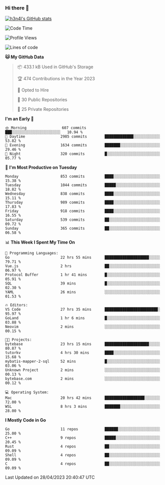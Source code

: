 ### Hi there 👋

[![h3n4l's GitHub stats](https://github-readme-stats.vercel.app/api?username=h3n4l&count_private=true&show_icons=true&theme=radical)](https://github.com/h3n4l/github-readme-stats)

<!--START_SECTION:waka-->
![Code Time](http://img.shields.io/badge/Code%20Time-1%2C188%20hrs%2029%20mins-blue)

![Profile Views](http://img.shields.io/badge/Profile%20Views-6-blue)

![Lines of code](https://img.shields.io/badge/From%20Hello%20World%20I%27ve%20Written-2.9%20million%20lines%20of%20code-blue)

**🐱 My GitHub Data** 

> 📦 433.1 kB Used in GitHub's Storage 
 > 
> 🏆 474 Contributions in the Year 2023
 > 
> 💼 Opted to Hire
 > 
> 📜 30 Public Repositories 
 > 
> 🔑 25 Private Repositories 
 > 
**I'm an Early 🐤** 

```text
🌞 Morning                607 commits         ███░░░░░░░░░░░░░░░░░░░░░░   10.94 % 
🌆 Daytime                2985 commits        █████████████░░░░░░░░░░░░   53.82 % 
🌃 Evening                1634 commits        ███████░░░░░░░░░░░░░░░░░░   29.46 % 
🌙 Night                  320 commits         █░░░░░░░░░░░░░░░░░░░░░░░░   05.77 % 
```
📅 **I'm Most Productive on Tuesday** 

```text
Monday                   853 commits         ████░░░░░░░░░░░░░░░░░░░░░   15.38 % 
Tuesday                  1044 commits        █████░░░░░░░░░░░░░░░░░░░░   18.82 % 
Wednesday                838 commits         ████░░░░░░░░░░░░░░░░░░░░░   15.11 % 
Thursday                 989 commits         ████░░░░░░░░░░░░░░░░░░░░░   17.83 % 
Friday                   918 commits         ████░░░░░░░░░░░░░░░░░░░░░   16.55 % 
Saturday                 539 commits         ██░░░░░░░░░░░░░░░░░░░░░░░   09.72 % 
Sunday                   365 commits         ██░░░░░░░░░░░░░░░░░░░░░░░   06.58 % 
```


📊 **This Week I Spent My Time On** 

```text
💬 Programming Languages: 
Go                       22 hrs 55 mins      ████████████████████░░░░░   79.71 % 
Vue.js                   2 hrs               ██░░░░░░░░░░░░░░░░░░░░░░░   06.97 % 
Protocol Buffer          1 hr 41 mins        █░░░░░░░░░░░░░░░░░░░░░░░░   05.91 % 
SQL                      39 mins             █░░░░░░░░░░░░░░░░░░░░░░░░   02.30 % 
YAML                     26 mins             ░░░░░░░░░░░░░░░░░░░░░░░░░   01.53 % 

🔥 Editors: 
VS Code                  27 hrs 35 mins      ████████████████████████░   95.97 % 
GoLand                   1 hr 6 mins         █░░░░░░░░░░░░░░░░░░░░░░░░   03.88 % 
Neovim                   2 mins              ░░░░░░░░░░░░░░░░░░░░░░░░░   00.15 % 

🐱‍💻 Projects: 
bytebase                 23 hrs 15 mins      ████████████████████░░░░░   80.87 % 
tutorkv                  4 hrs 30 mins       ████░░░░░░░░░░░░░░░░░░░░░   15.68 % 
mybatis-mapper-2-sql     52 mins             █░░░░░░░░░░░░░░░░░░░░░░░░   03.06 % 
Unknown Project          2 mins              ░░░░░░░░░░░░░░░░░░░░░░░░░   00.13 % 
bytebase.com             2 mins              ░░░░░░░░░░░░░░░░░░░░░░░░░   00.12 % 

💻 Operating System: 
Mac                      20 hrs 42 mins      ██████████████████░░░░░░░   72.00 % 
WSL                      8 hrs 3 mins        ███████░░░░░░░░░░░░░░░░░░   28.00 % 
```

**I Mostly Code in Go** 

```text
Go                       11 repos            ██████░░░░░░░░░░░░░░░░░░░   25.00 % 
C++                      9 repos             █████░░░░░░░░░░░░░░░░░░░░   20.45 % 
Rust                     4 repos             ██░░░░░░░░░░░░░░░░░░░░░░░   09.09 % 
Shell                    4 repos             ██░░░░░░░░░░░░░░░░░░░░░░░   09.09 % 
C                        4 repos             ██░░░░░░░░░░░░░░░░░░░░░░░   09.09 % 
```




 Last Updated on 28/04/2023 20:40:47 UTC
<!--END_SECTION:waka-->

